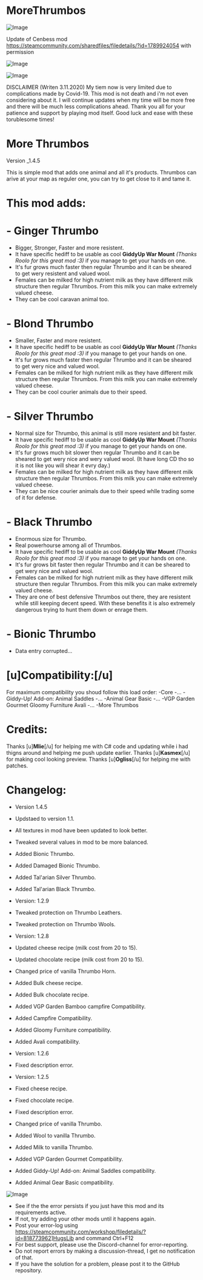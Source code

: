 # MoreThrumbos

![Image](https://i.imgur.com/buuPQel.png)

Update of Cenbess mod
https://steamcommunity.com/sharedfiles/filedetails/?id=1789924054
with permission

![Image](https://i.imgur.com/pufA0kM.png)

	
![Image](https://i.imgur.com/Z4GOv8H.png)

DISCLAIMER (Writen 3.11.2020)
My tiem now is very limited due to complications made by Covid-19. This mod is not death and i'm not even considering about it. I will continue updates when my time will be more free and there will be much less complications ahead. Thank you all for your patience and support by playing mod itself. Good luck and ease with these torublesome times!

# **More Thrumbos**


Version _1.4.5

This is simple mod that adds one animal and all it's products. Thrumbos can arive at your map as reguler one, you can try to get close to it and tame it. 

# This mod adds:

# - Ginger Thrumbo 

- Bigger, Stronger, Faster and more resistent.
- It have specific hediff to be usable as cool **GiddyUp War Mount** *(Thanks Roolo for this great mod :3)* if you manage to get your hands on one.
- It's fur grows much faster then regular Thrumbo and it can be sheared to get wery resistent and valued wool.
- Females can be milked for high nutrient milk as they have different milk structure then regular Thrumbos. From this milk you can make extremely valued cheese.
- They can be cool caravan animal too.

# - Blond Thrumbo 

- Smaller, Faster and more resistent.
- It have specific hediff to be usable as cool **GiddyUp War Mount** *(Thanks Roolo for this great mod :3)* if you manage to get your hands on one.
- It's fur grows much faster then regular Thrumbo and it can be sheared to get wery nice and valued wool.
- Females can be milked for high nutrient milk as they have different milk structure then regular Thrumbos. From this milk you can make extremely valued cheese.
- They can be cool courier animals due to their speed.

# - Silver Thrumbo 

- Normal size for Thrumbo, this animal is still more resistent and bit faster.
- It have specific hediff to be usable as cool **GiddyUp War Mount** *(Thanks Roolo for this great mod :3)* if you manage to get your hands on one.
- It's fur grows much bit slower then regular Thrumbo and it can be sheared to get wery nice and wery valued wool. (It have long CD tho so it is not like you will shear it evry day.)
- Females can be milked for high nutrient milk as they have different milk structure then regular Thrumbos. From this milk you can make extremely valued cheese.
- They can be nice courier animals due to their speed whlle trading some of it for defense.

# - Black Thrumbo 

- Enormous size for Thrumbo.
- Real powerhourse among all of Thrumbos.
- It have specific hediff to be usable as cool **GiddyUp War Mount** *(Thanks Roolo for this great mod :3)* if you manage to get your hands on one.
- It's fur grows bit faster then regular Thrumbo and it can be sheared to get wery nice and valued wool.
- Females can be milked for high nutrient milk as they have different milk structure then regular Thrumbos. From this milk you can make extremely valued cheese.
- They are one of best defensive Thrumbos out there, they are resistent while still keeping decent speed. With these benefits it is also extremely dangerous trying to hunt them down or enrage them.

# - Bionic Thrumbo

- Data entry corrupted...

# [u]**Compatibility:**[/u]

For maximum compatibility you shoud follow this load order:
-Core
-...
-Giddy-Up! Add-on: Animal Saddles
-...
-Animal Gear Basic
-...
-VGP Garden Gourmet
Gloomy Furniture
Avali
-...
-More Thrumbos

# Credits:

Thanks [u]**Mlie**[/u] for helping me with C# code and updating while i had thigns around and helping me push update earlier.
Thanks [u]**Kasmex**[/u] for making cool looking preview.
Thanks [u]**Ogliss**[/u] for helping me with patches.

# Changelog:

- Version 1.4.5
- Updstaed to version 1.1.
- All textures in mod have been updated to look better.
- Tweaked several values in mod to be more balanced.
- Added Bionic Thrumbo.
- Added Damaged Bionic Thrumbo.
- Added Tal'arian Silver Thrumbo.
- Added Tal'arian Black Thrumbo.

- Version: 1.2.9
- Tweaked protection on Thrumbo Leathers.
- Tweaked protection on Thrumbo Wools.

- Version: 1.2.8
- Updated cheese recipe (milk cost from 20 to 15).
- Updated chocolate recipe (milk cost from 20 to 15).
- Changed price of vanilla Thrumbo Horn.
- Added Bulk cheese recipe.
- Added Bulk chocolate recipe.
- Added VGP Garden Bamboo campfire Compatibility.
- Added Campfire Compatibility.
- Added Gloomy Furniture compatibility.
- Added Avali compatibility.

- Version: 1.2.6
- Fixed description error.

- Version: 1.2.5
- Fixed cheese recipe.
- Fixed chocolate recipe.
- Fixed description error.
- Changed price of vanilla Thrumbo.
- Added Wool to vanilla Thrumbo.
- Added Milk to vanilla Thrumbo.
- Added VGP Garden Gourmet Compatibility.
- Added Giddy-Up! Add-on: Animal Saddles compatibility.
- Added Animal Gear Basic compatibility.

![Image](https://i.imgur.com/PwoNOj4.png)



-  See if the the error persists if you just have this mod and its requirements active.
-  If not, try adding your other mods until it happens again.
-  Post your error-log using https://steamcommunity.com/workshop/filedetails/?id=818773962]HugsLib and command Ctrl+F12
-  For best support, please use the Discord-channel for error-reporting.
-  Do not report errors by making a discussion-thread, I get no notification of that.
-  If you have the solution for a problem, please post it to the GitHub repository.


